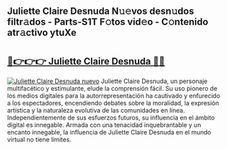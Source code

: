 ## Juliette Claire Desnuda N𝚞𝚎vos desn𝚞dos filtr𝚊dos - Parts-S1T F𝚘tos vid𝚎o - C𝚘ntenido atr𝚊ctivo ytuXe

# <h2><a href="http://mbczd6.tromn.icu/?c=Juliette+Claire+Desnuda">🔗👉👉👉 Juliette Claire Desnuda 🔗🔗</a></h2>

[![Juliette Claire Desnuda nuevo](https://i.imgur.com/pEAQMta.gif)](http://mbczd6.tromn.icu/?c=Juliette+Claire+Desnuda)
Juliette Claire Desnuda, un personaje multifacético y estimulante, elude la comprensión fácil. Su uso pionero de los medios digitales para la autorrepresentación ha cautivado y enfurecido a los espectadores, encendiendo debates sobre la moralidad, la expresión artística y la naturaleza evolutiva de las comunidades en línea. Independientemente de sus esfuerzos futuros, su influencia en el ámbito digital es innegable. Armada con una tenacidad inquebrantable y un encanto innegable, la influencia de Juliette Claire Desnuda en el mundo virtual no tiene límites.
